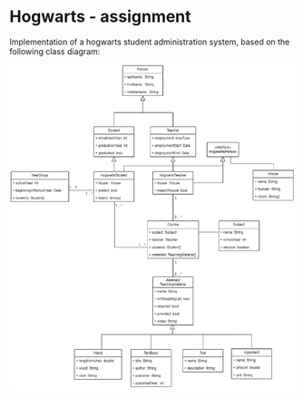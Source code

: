 # Hogwarts - assignment

Implementation of a hogwarts student administration system, based on the following class diagram:

![Class diagram](https://github.com/osman-butt/hogwarts1-assignment/blob/main/docs/classDiagram.png)
